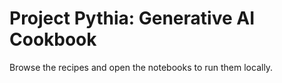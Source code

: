 # Project Pythia: Generative AI Cookbook

Browse the recipes and open the notebooks to run them locally.
